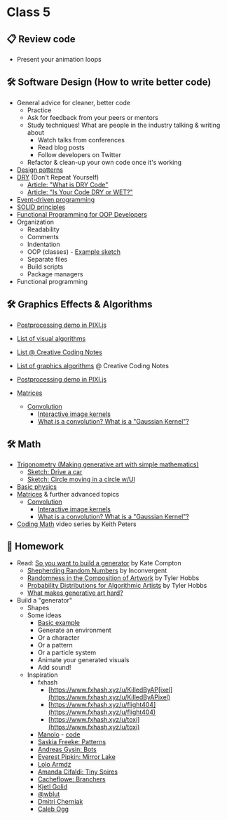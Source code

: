 # Class 5

## 📋 Review code

* Present your animation loops

## 🛠️ Software Design (How to write better code)

* General advice for cleaner, better code
  * Practice
  * Ask for feedback from your peers or mentors
  * Study techniques! What are people in the industry talking & writing about
    * Watch talks from conferences
    * Read blog posts
    * Follow developers on Twitter
  * Refactor & clean-up your own code once it's working
* [Design patterns](https://medium.com/educative/the-7-most-important-software-design-patterns-d60e546afb0e)
* [DRY](https://en.wikipedia.org/wiki/Don%27t_repeat_yourself) (Don't Repeat Yourself)
  * [Article: "What is DRY Code"](https://codinglead.github.io/javascript/what-is-DRY-code)
  * [Article: "Is Your Code DRY or WET?"](https://dzone.com/articles/is-your-code-dry-or-wet)
* [Event-driven programming](https://en.wikipedia.org/wiki/Event-driven_programming)
* [SOLID principles](https://konstantinlebedev.com/solid-in-react/)
* [Functional Programming for OOP Developers](http://jessewarden.com/2016/08/beginners-guide-to-functional-programming-part-1.html)
* Organization
  * Readability
  * Comments
  * Indentation
  * OOP (classes) - [Example sketch](https://editor.p5js.org/cacheflowe/sketches/488Fdh1O1)
  * Separate files
  * Build scripts
  * Package managers
* Functional programming

## 🛠️ Graphics Effects & Algorithms

* [Postprocessing demo in PIXI.js](https://pixijs.io/pixi-filters/tools/demo/)
* [List of visual algorithms](https://thatcreativecode.page/)
* [List @ Creative Coding Notes](https://github.com/cacheflowe/creative-coding-notes#graphics-concepts)
* [List of graphics algorithms](https://github.com/cacheflowe/creative-coding-notes#graphics-concepts) @ Creative Coding Notes

* [Postprocessing demo in PIXI.js](https://pixijs.io/pixi-filters/tools/demo/)
* [Matrices](https://vitaminac.github.io/Matrices-in-Computer-Graphics/)
  * [Convolution](https://www.taylorpetrick.com/blog/post/convolution-part1)
    * [Interactive image kernels](https://setosa.io/ev/image-kernels/)
    * [What is a convolution?  What is a "Gaussian Kernel"?](https://twitter.com/3blue1brown/status/1303489896519139328)

## 🛠️ Math

* [Trigonometry (Making generative art with simple mathematics)](https://www.hailpixel.com/articles/generative-art-simple-mathematics)
  * [Sketch: Drive a car](https://editor.p5js.org/cacheflowe/sketches/SSqX9j2X-)
  * [Sketch: Circle moving in a circle w/UI](https://editor.p5js.org/cacheflowe/sketches/QazkuY-bZ)
* [Basic physics](https://editor.p5js.org/cacheflowe/sketches/488Fdh1O1)
* [Matrices](https://vitaminac.github.io/Matrices-in-Computer-Graphics/) & further advanced topics
  * [Convolution](https://www.taylorpetrick.com/blog/post/convolution-part1)
    * [Interactive image kernels](https://setosa.io/ev/image-kernels/)
    * [What is a convolution?  What is a "Gaussian Kernel"?](https://twitter.com/3blue1brown/status/1303489896519139328)
* [Coding Math](https://www.youtube.com/user/codingmath) video series by Keith Peters

## 📝 Homework

* Read:
  [So you want to build a generator](http://galaxykate0.tumblr.com/post/139774965871/so-you-want-to-build-a-generator) by Kate Compton
  * [Shepherding Random Numbers](https://inconvergent.net/2016/shepherding-random-numbers/) by Inconvergent
  * [Randomness in the Composition of Artwork](https://tylerxhobbs.com/essays/2014/randomness-in-the-composition-of-artwork) by Tyler Hobbs
  * [Probability Distributions for Algorithmic Artists](https://tylerxhobbs.com/essays/2014/probability-distributions-for-algorithmic-artists) by Tyler Hobbs
  * [What makes generative art hard?](https://bendotk.com/writing/what-makes-generative-art-hard)
* Build a "generator"
  * Shapes
  * Some ideas
    * [Basic example](https://editor.p5js.org/cacheflowe/sketches/JytAPkkLQ0)
    * Generate an environment
    * Or a character
    * Or a pattern
    * Or a particle system
    * Animate your generated visuals
    * Add sound!
  * Inspiration
    * fxhash
      * [https://www.fxhash.xyz/u/KilledByAP[ixel](https://www.fxhash.xyz/u/KilledByAPixel)
      * [https://www.fxhash.xyz/u/flight404](https://www.fxhash.xyz/u/flight404)
      * [https://www.fxhash.xyz/u/toxi](https://www.fxhash.xyz/u/toxi)
    * [Manolo](https://www.behance.net/manoloide) - [code](https://github.com/manoloide/AllSketchs)
    * [Saskia Freeke: Patterns](http://sasj.nl/)
    * [Andreas Gysin: Bots](https://www.instagram.com/p/B9KGXmNByRa/)
    * [Everest Pipkin: Mirror Lake](https://everestpipkin.itch.io/mirrorlake)
    * [Lolo Armdz](https://www.instagram.com/p/Bo9XS81HomN/)
    * [Amanda Cifaldi: Tiny Spires](https://twitter.com/tinyspires)
    * [Cacheflowe: Branchers](https://www.instagram.com/p/BwHxemPFcMc/)
    * [Kjetl Golid](https://www.instagram.com/p/B1FUsgSANMz/)
    * [@wblut](https://www.instagram.com/p/B9scpU8HgXY/)
    * [Dmitri Cherniak](https://www.instagram.com/p/CDzmKONnAlj/)
    * [Caleb Ogg](https://www.instagram.com/p/B_YjBSYnMn1/)
